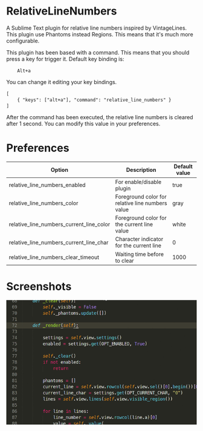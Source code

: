 # RelativeLineNumbers

A Sublime Text plugin for relative line numbers inspired by VintageLines. This plugin use Phantoms instead Regions. This means that it's much more configurable.

This plugin has been based with a command. This means that you should press a key for trigger it. Default key binding is:

```
    Alt+a
```

You can change it editing your key bindings.

```
[
    { "keys": ["alt+a"], "command": "relative_line_numbers" }
]
```

After the command has been executed, the relative line numbers is cleared after 1 second. You can modify this value in your preferences.


# Preferences
| Option | Description | Default value |
|--------|-------------|---------------|
| relative_line_numbers_enabled | For enable/disable plugin | true |
| relative_line_numbers_color | Foreground color for relative line numbers value | gray |
| relative_line_numbers_current_line_color | Foreground color for the current line value | white |
| relative_line_numbers_current_line_char | Character indicator for the current line | 0 |
| relative_line_numbers_clear_timeout | Waiting time before to clear | 1000 |

# Screenshots
![](imgs/screenshot2.gif "")
